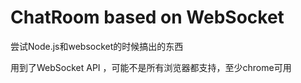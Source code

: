 # ChatRoom based on WebSocket

尝试Node.js和websocket的时候搞出的东西

用到了WebSocket API ，可能不是所有浏览器都支持，至少chrome可用
